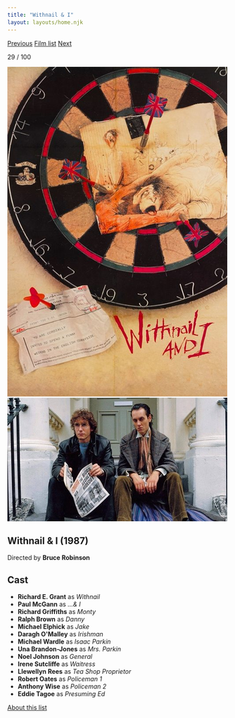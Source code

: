 ```yaml
---
title: "Withnail & I"
layout: layouts/home.njk
---
```


<nav class="films">
  <a class="prev" href="../brazil">Previous</a>
  <a href="../">Film list</a>
  <a class="next" href="../delicatessen">Next</a>
</nav>

<p>29 / 100</p>

<article class="film">
  <img class="poster" src="../films/posters/withnail--i.jpg" alt="">
  <img class="backdrop" src="../films/backdrops/withnail--i.jpg" alt="">

  <h1>Withnail & I (1987)</h1>

  <p class="director">
    Directed by <strong>Bruce Robinson</strong>
  </p>


  <h2>
    Cast
  </h2>
  <ul>
    <li><strong>Richard E. Grant</strong> as <em>Withnail</em></li>
<li><strong>Paul McGann</strong> as <em>...& I</em></li>
<li><strong>Richard Griffiths</strong> as <em>Monty</em></li>
<li><strong>Ralph Brown</strong> as <em>Danny</em></li>
<li><strong>Michael Elphick</strong> as <em>Jake</em></li>
<li><strong>Daragh O'Malley</strong> as <em>Irishman</em></li>
<li><strong>Michael Wardle</strong> as <em>Isaac Parkin</em></li>
<li><strong>Una Brandon-Jones</strong> as <em>Mrs. Parkin</em></li>
<li><strong>Noel Johnson</strong> as <em>General</em></li>
<li><strong>Irene Sutcliffe</strong> as <em>Waitress</em></li>
<li><strong>Llewellyn Rees</strong> as <em>Tea Shop Proprietor</em></li>
<li><strong>Robert Oates</strong> as <em>Policeman 1</em></li>
<li><strong>Anthony Wise</strong> as <em>Policeman 2</em></li>
<li><strong>Eddie Tagoe</strong> as <em>Presuming Ed</em></li>
  </ul>
</article>
<footer>
  <a href="../about">About this list</a>
</footer>
